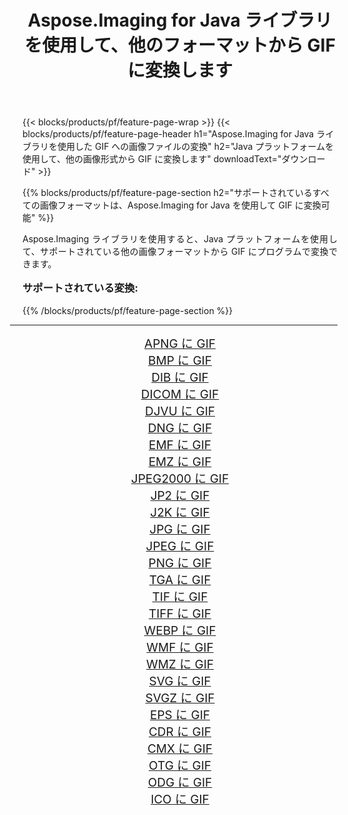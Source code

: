 ﻿---
title: Aspose.Imaging for Java ライブラリを使用して、他のフォーマットから GIF に変換します 
weight: 3920
url: /ja/java/conversion/to/gif/ 
lang: ja
langdirlevel: 2
locales: zh-hans,ja,it,ru,de,es,fr,nl,id,lt,pl,pt,vi,tr,ko,zh-hant,ar,hi,th,sv,cs,uk,he
description: Aspose.Imaging を使用すると、Java を使用して他のフォーマットから GIF に変換できます。
---

{{< blocks/products/pf/feature-page-wrap >}}
{{< blocks/products/pf/feature-page-header h1="Aspose.Imaging for Java ライブラリを使用した GIF への画像ファイルの変換" h2="Java プラットフォームを使用して、他の画像形式から GIF に変換します" downloadText="ダウンロード" >}}


{{% blocks/products/pf/feature-page-section  h2="サポートされているすべての画像フォーマットは、Aspose.Imaging for Java を使用して GIF に変換可能" %}}
<p align=justify>Aspose.Imaging ライブラリを使用すると、Java プラットフォームを使用して、サポートされている他の画像フォーマットから GIF にプログラムで変換できます。</p>
<h3 style="margin-top:16px;">
サポートされている変換:
</h3>
{{% /blocks/products/pf/feature-page-section %}}
<div class="container-fluid productfamilypage bg-gray">
    <div class="convertypes bg-gray agp-content section">
        <div class="container">
		<hr style="margin-left:-20px;"/>
		<div class="row other-converters" style="gap: 10px;font-size: 19px;text-align:center;">
		    <div class='col-md-3 other-converter remove-lp remove-rp'><a href="/imaging/ja/java/conversion/apng-to-gif/" style="padding:15px;">APNG に GIF</a></div>
<div class='col-md-3 other-converter remove-lp remove-rp'><a href="/imaging/ja/java/conversion/bmp-to-gif/" style="padding:15px;">BMP に GIF</a></div>
<div class='col-md-3 other-converter remove-lp remove-rp'><a href="/imaging/ja/java/conversion/dib-to-gif/" style="padding:15px;">DIB に GIF</a></div>
<div class='col-md-3 other-converter remove-lp remove-rp'><a href="/imaging/ja/java/conversion/dicom-to-gif/" style="padding:15px;">DICOM に GIF</a></div>
<div class='col-md-3 other-converter remove-lp remove-rp'><a href="/imaging/ja/java/conversion/djvu-to-gif/" style="padding:15px;">DJVU に GIF</a></div>
<div class='col-md-3 other-converter remove-lp remove-rp'><a href="/imaging/ja/java/conversion/dng-to-gif/" style="padding:15px;">DNG に GIF</a></div>
<div class='col-md-3 other-converter remove-lp remove-rp'><a href="/imaging/ja/java/conversion/emf-to-gif/" style="padding:15px;">EMF に GIF</a></div>
<div class='col-md-3 other-converter remove-lp remove-rp'><a href="/imaging/ja/java/conversion/emz-to-gif/" style="padding:15px;">EMZ に GIF</a></div>
<div class='col-md-3 other-converter remove-lp remove-rp'><a href="/imaging/ja/java/conversion/jpeg2000-to-gif/" style="padding:15px;">JPEG2000 に GIF</a></div>
<div class='col-md-3 other-converter remove-lp remove-rp'><a href="/imaging/ja/java/conversion/jp2-to-gif/" style="padding:15px;">JP2 に GIF</a></div>
<div class='col-md-3 other-converter remove-lp remove-rp'><a href="/imaging/ja/java/conversion/j2k-to-gif/" style="padding:15px;">J2K に GIF</a></div>
<div class='col-md-3 other-converter remove-lp remove-rp'><a href="/imaging/ja/java/conversion/jpg-to-gif/" style="padding:15px;">JPG に GIF</a></div>
<div class='col-md-3 other-converter remove-lp remove-rp'><a href="/imaging/ja/java/conversion/jpeg-to-gif/" style="padding:15px;">JPEG に GIF</a></div>
<div class='col-md-3 other-converter remove-lp remove-rp'><a href="/imaging/ja/java/conversion/png-to-gif/" style="padding:15px;">PNG に GIF</a></div>
<div class='col-md-3 other-converter remove-lp remove-rp'><a href="/imaging/ja/java/conversion/tga-to-gif/" style="padding:15px;">TGA に GIF</a></div>
<div class='col-md-3 other-converter remove-lp remove-rp'><a href="/imaging/ja/java/conversion/tif-to-gif/" style="padding:15px;">TIF に GIF</a></div>
<div class='col-md-3 other-converter remove-lp remove-rp'><a href="/imaging/ja/java/conversion/tiff-to-gif/" style="padding:15px;">TIFF に GIF</a></div>
<div class='col-md-3 other-converter remove-lp remove-rp'><a href="/imaging/ja/java/conversion/webp-to-gif/" style="padding:15px;">WEBP に GIF</a></div>
<div class='col-md-3 other-converter remove-lp remove-rp'><a href="/imaging/ja/java/conversion/wmf-to-gif/" style="padding:15px;">WMF に GIF</a></div>
<div class='col-md-3 other-converter remove-lp remove-rp'><a href="/imaging/ja/java/conversion/wmz-to-gif/" style="padding:15px;">WMZ に GIF</a></div>
<div class='col-md-3 other-converter remove-lp remove-rp'><a href="/imaging/ja/java/conversion/svg-to-gif/" style="padding:15px;">SVG に GIF</a></div>
<div class='col-md-3 other-converter remove-lp remove-rp'><a href="/imaging/ja/java/conversion/svgz-to-gif/" style="padding:15px;">SVGZ に GIF</a></div>
<div class='col-md-3 other-converter remove-lp remove-rp'><a href="/imaging/ja/java/conversion/eps-to-gif/" style="padding:15px;">EPS に GIF</a></div>
<div class='col-md-3 other-converter remove-lp remove-rp'><a href="/imaging/ja/java/conversion/cdr-to-gif/" style="padding:15px;">CDR に GIF</a></div>
<div class='col-md-3 other-converter remove-lp remove-rp'><a href="/imaging/ja/java/conversion/cmx-to-gif/" style="padding:15px;">CMX に GIF</a></div>
<div class='col-md-3 other-converter remove-lp remove-rp'><a href="/imaging/ja/java/conversion/otg-to-gif/" style="padding:15px;">OTG に GIF</a></div>
<div class='col-md-3 other-converter remove-lp remove-rp'><a href="/imaging/ja/java/conversion/odg-to-gif/" style="padding:15px;">ODG に GIF</a></div>
<div class='col-md-3 other-converter remove-lp remove-rp'><a href="/imaging/ja/java/conversion/ico-to-gif/" style="padding:15px;">ICO に GIF</a></div>
                </div>
        </div>
    </div>
</div>
<br/>


